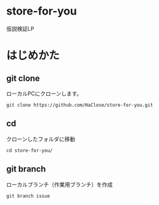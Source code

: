 # store-for-you
仮説検証LP

# はじめかた

## git clone
ローカルPCにクローンします。
```
git clone https://github.com/HaClose/store-for-you.git
```

## cd
クローンしたフォルダに移動
```
cd store-for-you/
```

## git branch
ローカルブランチ（作業用ブランチ）を作成
```
git branch issue
```